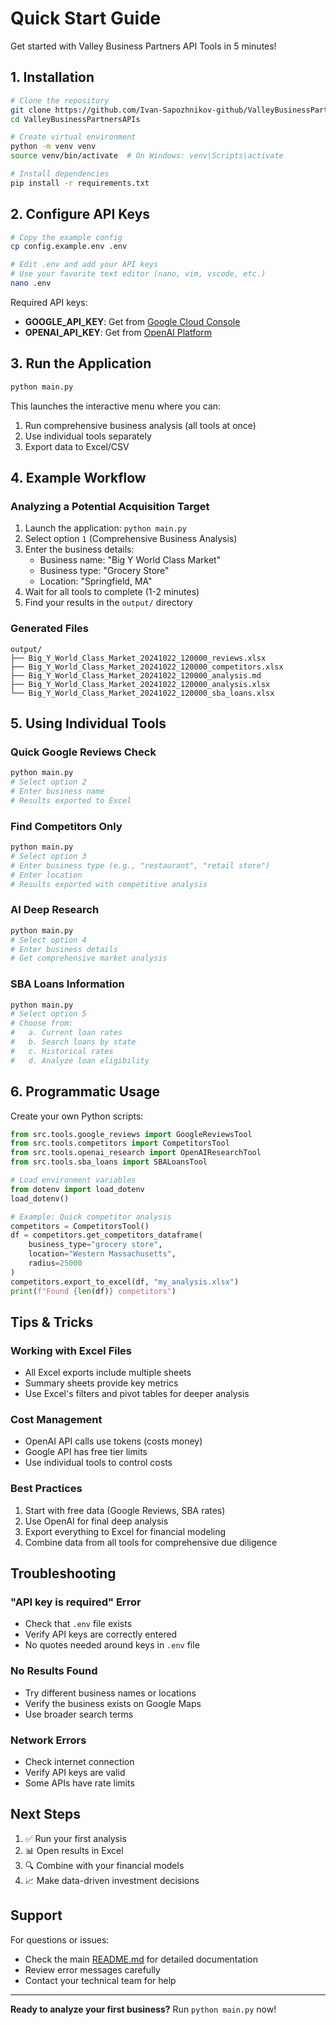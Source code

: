 # Quick Start Guide

Get started with Valley Business Partners API Tools in 5 minutes!

## 1. Installation

```bash
# Clone the repository
git clone https://github.com/Ivan-Sapozhnikov-github/ValleyBusinessPartnersAPIs.git
cd ValleyBusinessPartnersAPIs

# Create virtual environment
python -m venv venv
source venv/bin/activate  # On Windows: venv\Scripts\activate

# Install dependencies
pip install -r requirements.txt
```

## 2. Configure API Keys

```bash
# Copy the example config
cp config.example.env .env

# Edit .env and add your API keys
# Use your favorite text editor (nano, vim, vscode, etc.)
nano .env
```

Required API keys:
- **GOOGLE_API_KEY**: Get from [Google Cloud Console](https://console.cloud.google.com/)
- **OPENAI_API_KEY**: Get from [OpenAI Platform](https://platform.openai.com/)

## 3. Run the Application

```bash
python main.py
```

This launches the interactive menu where you can:
1. Run comprehensive business analysis (all tools at once)
2. Use individual tools separately
3. Export data to Excel/CSV

## 4. Example Workflow

### Analyzing a Potential Acquisition Target

1. Launch the application: `python main.py`
2. Select option `1` (Comprehensive Business Analysis)
3. Enter the business details:
   - Business name: "Big Y World Class Market"
   - Business type: "Grocery Store"
   - Location: "Springfield, MA"
4. Wait for all tools to complete (1-2 minutes)
5. Find your results in the `output/` directory

### Generated Files
```
output/
├── Big_Y_World_Class_Market_20241022_120000_reviews.xlsx
├── Big_Y_World_Class_Market_20241022_120000_competitors.xlsx
├── Big_Y_World_Class_Market_20241022_120000_analysis.md
├── Big_Y_World_Class_Market_20241022_120000_analysis.xlsx
└── Big_Y_World_Class_Market_20241022_120000_sba_loans.xlsx
```

## 5. Using Individual Tools

### Quick Google Reviews Check
```bash
python main.py
# Select option 2
# Enter business name
# Results exported to Excel
```

### Find Competitors Only
```bash
python main.py
# Select option 3
# Enter business type (e.g., "restaurant", "retail store")
# Enter location
# Results exported with competitive analysis
```

### AI Deep Research
```bash
python main.py
# Select option 4
# Enter business details
# Get comprehensive market analysis
```

### SBA Loans Information
```bash
python main.py
# Select option 5
# Choose from:
#   a. Current loan rates
#   b. Search loans by state
#   c. Historical rates
#   d. Analyze loan eligibility
```

## 6. Programmatic Usage

Create your own Python scripts:

```python
from src.tools.google_reviews import GoogleReviewsTool
from src.tools.competitors import CompetitorsTool
from src.tools.openai_research import OpenAIResearchTool
from src.tools.sba_loans import SBALoansTool

# Load environment variables
from dotenv import load_dotenv
load_dotenv()

# Example: Quick competitor analysis
competitors = CompetitorsTool()
df = competitors.get_competitors_dataframe(
    business_type="grocery store",
    location="Western Massachusetts",
    radius=25000
)
competitors.export_to_excel(df, "my_analysis.xlsx")
print(f"Found {len(df)} competitors")
```

## Tips & Tricks

### Working with Excel Files
- All Excel exports include multiple sheets
- Summary sheets provide key metrics
- Use Excel's filters and pivot tables for deeper analysis

### Cost Management
- OpenAI API calls use tokens (costs money)
- Google API has free tier limits
- Use individual tools to control costs

### Best Practices
1. Start with free data (Google Reviews, SBA rates)
2. Use OpenAI for final deep analysis
3. Export everything to Excel for financial modeling
4. Combine data from all tools for comprehensive due diligence

## Troubleshooting

### "API key is required" Error
- Check that `.env` file exists
- Verify API keys are correctly entered
- No quotes needed around keys in `.env` file

### No Results Found
- Try different business names or locations
- Verify the business exists on Google Maps
- Use broader search terms

### Network Errors
- Check internet connection
- Verify API keys are valid
- Some APIs have rate limits

## Next Steps

1. ✅ Run your first analysis
2. 📊 Open results in Excel
3. 🔍 Combine with your financial models
4. 📈 Make data-driven investment decisions

## Support

For questions or issues:
- Check the main [README.md](README.md) for detailed documentation
- Review error messages carefully
- Contact your technical team for help

---

**Ready to analyze your first business?** Run `python main.py` now!
